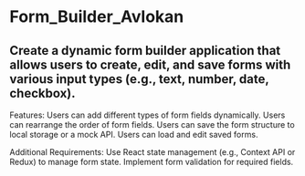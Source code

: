 # Form_Builder_Avlokan

## Create a dynamic form builder application that allows users to create, edit, and save forms with various input types (e.g., text, number, date, checkbox).
Features:
        Users can add different types of form fields dynamically.
        Users can rearrange the order of form fields.
        Users can save the form structure to local storage or a mock API.
        Users can load and edit saved forms.

 Additional Requirements:
        Use React state management (e.g., Context API or Redux) to manage form state.
        Implement form validation for required fields.
